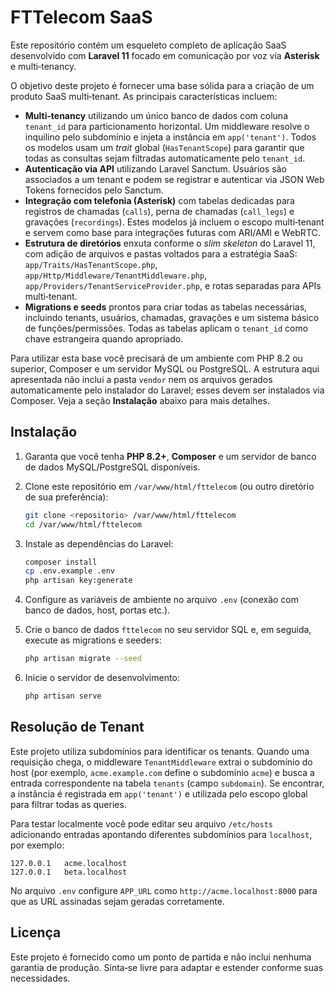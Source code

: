# FTTelecom SaaS

Este repositório contém um esqueleto completo de aplicação SaaS desenvolvido com **Laravel 11** focado em comunicação por voz via **Asterisk** e multi‑tenancy.

O objetivo deste projeto é fornecer uma base sólida para a criação de um produto SaaS multi‑tenant.  As principais características incluem:

* **Multi‑tenancy** utilizando um único banco de dados com coluna `tenant_id` para particionamento horizontal.  Um middleware resolve o inquilino pelo subdomínio e injeta a instância em `app('tenant')`.  Todos os modelos usam um *trait* global (`HasTenantScope`) para garantir que todas as consultas sejam filtradas automaticamente pelo `tenant_id`.
* **Autenticação via API** utilizando Laravel Sanctum.  Usuários são associados a um tenant e podem se registrar e autenticar via JSON Web Tokens fornecidos pelo Sanctum.
* **Integração com telefonia (Asterisk)** com tabelas dedicadas para registros de chamadas (`calls`), perna de chamadas (`call_legs`) e gravações (`recordings`).  Estes modelos já incluem o escopo multi‑tenant e servem como base para integrações futuras com ARI/AMI e WebRTC.
* **Estrutura de diretórios** enxuta conforme o *slim skeleton* do Laravel 11, com adição de arquivos e pastas voltados para a estratégia SaaS: `app/Traits/HasTenantScope.php`, `app/Http/Middleware/TenantMiddleware.php`, `app/Providers/TenantServiceProvider.php`, e rotas separadas para APIs multi‑tenant.
* **Migrations e seeds** prontos para criar todas as tabelas necessárias, incluindo tenants, usuários, chamadas, gravações e um sistema básico de funções/permissões.  Todas as tabelas aplicam o `tenant_id` como chave estrangeira quando apropriado.

Para utilizar esta base você precisará de um ambiente com PHP 8.2 ou superior, Composer e um servidor MySQL ou PostgreSQL.  A estrutura aqui apresentada não inclui a pasta `vendor` nem os arquivos gerados automaticamente pelo instalador do Laravel; esses devem ser instalados via Composer.  Veja a seção **Instalação** abaixo para mais detalhes.

## Instalação

1. Garanta que você tenha **PHP 8.2+**, **Composer** e um servidor de banco de dados MySQL/PostgreSQL disponíveis.
2. Clone este repositório em `/var/www/html/fttelecom` (ou outro diretório de sua preferência):

   ```bash
   git clone <repositorio> /var/www/html/fttelecom
   cd /var/www/html/fttelecom
   ```

3. Instale as dependências do Laravel:

   ```bash
   composer install
   cp .env.example .env
   php artisan key:generate
   ```

4. Configure as variáveis de ambiente no arquivo `.env` (conexão com banco de dados, host, portas etc.).

5. Crie o banco de dados `fttelecom` no seu servidor SQL e, em seguida, execute as migrations e seeders:

   ```bash
   php artisan migrate --seed
   ```

6. Inicie o servidor de desenvolvimento:

   ```bash
   php artisan serve
   ```

## Resolução de Tenant

Este projeto utiliza subdomínios para identificar os tenants.  Quando uma requisição chega, o middleware `TenantMiddleware` extrai o subdomínio do host (por exemplo, `acme.example.com` define o subdomínio `acme`) e busca a entrada correspondente na tabela `tenants` (campo `subdomain`).  Se encontrar, a instância é registrada em `app('tenant')` e utilizada pelo escopo global para filtrar todas as queries.

Para testar localmente você pode editar seu arquivo `/etc/hosts` adicionando entradas apontando diferentes subdomínios para `localhost`, por exemplo:

```
127.0.0.1   acme.localhost
127.0.0.1   beta.localhost
```

No arquivo `.env` configure `APP_URL` como `http://acme.localhost:8000` para que as URL assinadas sejam geradas corretamente.

## Licença

Este projeto é fornecido como um ponto de partida e não inclui nenhuma garantia de produção.  Sinta‑se livre para adaptar e estender conforme suas necessidades.